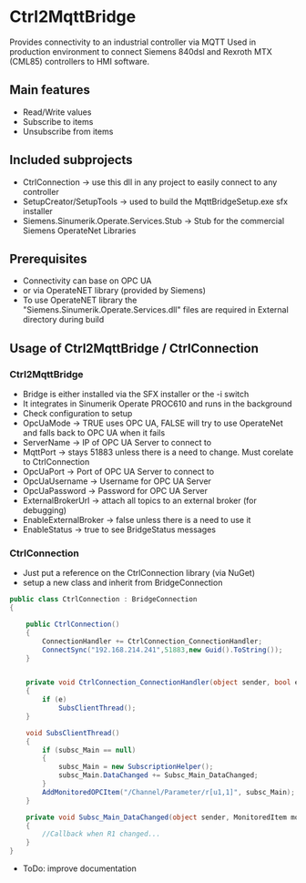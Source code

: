 # Ctrl2MqttBridge

Provides connectivity to an industrial controller via MQTT
Used in production environment to connect Siemens 840dsl
and Rexroth MTX (CML85) controllers to HMI software.


## Main features

- Read/Write values
- Subscribe to items
- Unsubscribe from items

## Included subprojects

- CtrlConnection -> use this dll in any project to easily connect to any controller
- SetupCreator/SetupTools -> used to build the MqttBridgeSetup.exe sfx installer
- Siemens.Sinumerik.Operate.Services.Stub -> Stub for the commercial Siemens OperateNet Libraries

## Prerequisites

- Connectivity can base on OPC UA 
- or via OperateNET library (provided by Siemens)
- To use OperateNET library the "Siemens.Sinumerik.Operate.Services.dll" files are required in External directory during build

## Usage of Ctrl2MqttBridge / CtrlConnection

### Ctrl2MqttBridge

- Bridge is either installed via the SFX installer or the -i switch
- It integrates in Sinumerik Operate PROC610 and runs in the background
- Check configuration to setup
 - OpcUaMode -> TRUE uses OPC UA, FALSE will try to use OperateNet and falls back to OPC UA when it fails
 - ServerName -> IP of OPC UA Server to connect to
 - MqttPort -> stays 51883 unless there is a need to change. Must corelate to CtrlConnection
 - OpcUaPort -> Port of OPC UA Server to connect to
 - OpcUaUsername -> Username for OPC UA Server
 - OpcUaPassword -> Password for OPC UA Server
 - ExternalBrokerUrl -> attach all topics to an external broker (for debugging)
 - EnableExternalBroker -> false unless there is a need to use it
 - EnableStatus -> true to see BridgeStatus messages

### CtrlConnection

- Just put a reference on the CtrlConnection library (via NuGet)
- setup a new class and inherit from BridgeConnection
``` cs
public class CtrlConnection : BridgeConnection
{

    public CtrlConnection()
    {
        ConnectionHandler += CtrlConnection_ConnectionHandler;
        ConnectSync("192.168.214.241",51883,new Guid().ToString());
    }


    private void CtrlConnection_ConnectionHandler(object sender, bool e)
    {
        if (e)
            SubsClientThread();
    }

    void SubsClientThread()
    {
        if (subsc_Main == null)
        {
            subsc_Main = new SubscriptionHelper();
            subsc_Main.DataChanged += Subsc_Main_DataChanged;
        }
        AddMonitoredOPCItem("/Channel/Parameter/r[u1,1]", subsc_Main);
    }

    private void Subsc_Main_DataChanged(object sender, MonitoredItem monitoredItem)
    {
        //Callback when R1 changed...
    }
}

```
 - ToDo: improve documentation
